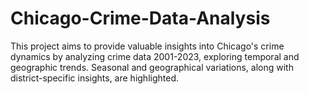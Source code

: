 # Chicago-Crime-Data-Analysis
This project aims to provide valuable insights into Chicago's crime dynamics by analyzing crime data 2001-2023, exploring temporal and geographic trends. Seasonal and geographical variations, along with district-specific insights, are highlighted.
